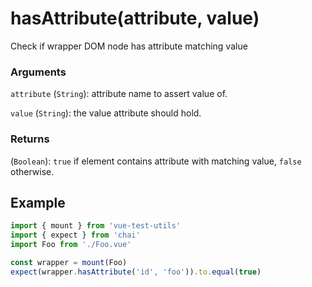 # hasAttribute(attribute, value)

Check if wrapper DOM node has attribute matching value

### Arguments

`attribute` (`String`): attribute name to assert value of.

`value` (`String`): the value attribute should hold.

### Returns

(`Boolean`): `true` if element contains attribute with matching value, `false` otherwise.

## Example

```js
import { mount } from 'vue-test-utils'
import { expect } from 'chai'
import Foo from './Foo.vue'

const wrapper = mount(Foo)
expect(wrapper.hasAttribute('id', 'foo')).to.equal(true)
```
